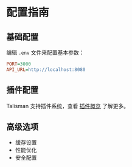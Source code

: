 # 配置指南

## 基础配置

编辑 `.env` 文件来配置基本参数：

```ini
PORT=3000
API_URL=http://localhost:8080
```

## 插件配置

Talisman 支持插件系统，查看 [插件概览](plugins/overview.md) 了解更多。

## 高级选项

- 缓存设置
- 性能优化
- 安全配置 